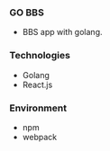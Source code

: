 ### GO BBS

- BBS app with golang.


### Technologies

- Golang
- React.js

### Environment

- npm
- webpack